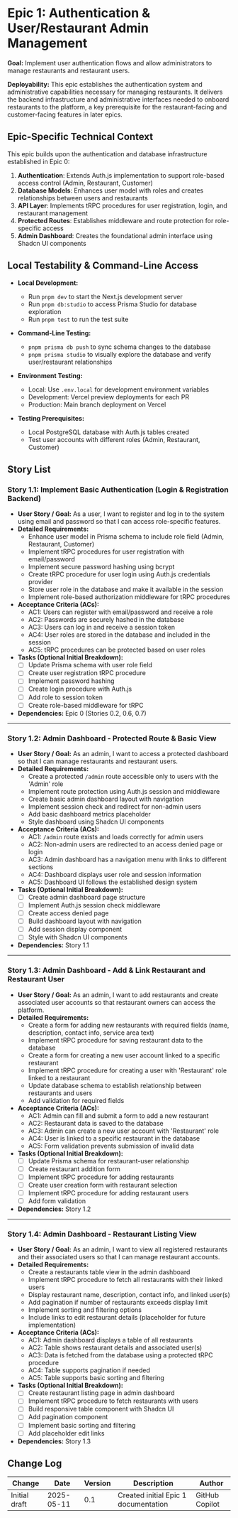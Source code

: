 # Epic 1: Authentication & User/Restaurant Admin Management

**Goal:** Implement user authentication flows and allow administrators to manage restaurants and restaurant users.

**Deployability:** This epic establishes the authentication system and administrative capabilities necessary for managing restaurants. It delivers the backend infrastructure and administrative interfaces needed to onboard restaurants to the platform, a key prerequisite for the restaurant-facing and customer-facing features in later epics.

## Epic-Specific Technical Context

This epic builds upon the authentication and database infrastructure established in Epic 0:

1. **Authentication**: Extends Auth.js implementation to support role-based access control (Admin, Restaurant, Customer)
2. **Database Models**: Enhances user model with roles and creates relationships between users and restaurants
3. **API Layer**: Implements tRPC procedures for user registration, login, and restaurant management
4. **Protected Routes**: Establishes middleware and route protection for role-specific access
5. **Admin Dashboard**: Creates the foundational admin interface using Shadcn UI components

## Local Testability & Command-Line Access

- **Local Development:**
  - Run `pnpm dev` to start the Next.js development server
  - Run `pnpm db:studio` to access Prisma Studio for database exploration
  - Run `pnpm test` to run the test suite

- **Command-Line Testing:**
  - `pnpm prisma db push` to sync schema changes to the database
  - `pnpm prisma studio` to visually explore the database and verify user/restaurant relationships

- **Environment Testing:**
  - Local: Use `.env.local` for development environment variables
  - Development: Vercel preview deployments for each PR
  - Production: Main branch deployment on Vercel

- **Testing Prerequisites:**
  - Local PostgreSQL database with Auth.js tables created
  - Test user accounts with different roles (Admin, Restaurant, Customer)

## Story List

### Story 1.1: Implement Basic Authentication (Login & Registration Backend)

- **User Story / Goal:** As a user, I want to register and log in to the system using email and password so that I can access role-specific features.
- **Detailed Requirements:**
  - Enhance user model in Prisma schema to include role field (Admin, Restaurant, Customer)
  - Implement tRPC procedures for user registration with email/password
  - Implement secure password hashing using bcrypt
  - Create tRPC procedure for user login using Auth.js credentials provider
  - Store user role in the database and make it available in the session
  - Implement role-based authorization middleware for tRPC procedures
- **Acceptance Criteria (ACs):**
  - AC1: Users can register with email/password and receive a role
  - AC2: Passwords are securely hashed in the database
  - AC3: Users can log in and receive a session token
  - AC4: User roles are stored in the database and included in the session
  - AC5: tRPC procedures can be protected based on user roles
- **Tasks (Optional Initial Breakdown):**
  - [ ] Update Prisma schema with user role field
  - [ ] Create user registration tRPC procedure
  - [ ] Implement password hashing
  - [ ] Create login procedure with Auth.js
  - [ ] Add role to session token
  - [ ] Create role-based middleware for tRPC
- **Dependencies:** Epic 0 (Stories 0.2, 0.6, 0.7)

---

### Story 1.2: Admin Dashboard - Protected Route & Basic View

- **User Story / Goal:** As an admin, I want to access a protected dashboard so that I can manage restaurants and restaurant users.
- **Detailed Requirements:**
  - Create a protected `/admin` route accessible only to users with the 'Admin' role
  - Implement route protection using Auth.js session and middleware
  - Create basic admin dashboard layout with navigation
  - Implement session check and redirect for non-admin users
  - Add basic dashboard metrics placeholder
  - Style dashboard using Shadcn UI components
- **Acceptance Criteria (ACs):**
  - AC1: `/admin` route exists and loads correctly for admin users
  - AC2: Non-admin users are redirected to an access denied page or login
  - AC3: Admin dashboard has a navigation menu with links to different sections
  - AC4: Dashboard displays user role and session information
  - AC5: Dashboard UI follows the established design system
- **Tasks (Optional Initial Breakdown):**
  - [ ] Create admin dashboard page structure
  - [ ] Implement Auth.js session check middleware
  - [ ] Create access denied page
  - [ ] Build dashboard layout with navigation
  - [ ] Add session display component
  - [ ] Style with Shadcn UI components
- **Dependencies:** Story 1.1

---

### Story 1.3: Admin Dashboard - Add & Link Restaurant and Restaurant User

- **User Story / Goal:** As an admin, I want to add restaurants and create associated user accounts so that restaurant owners can access the platform.
- **Detailed Requirements:**
  - Create a form for adding new restaurants with required fields (name, description, contact info, service area text)
  - Implement tRPC procedure for saving restaurant data to the database
  - Create a form for creating a new user account linked to a specific restaurant
  - Implement tRPC procedure for creating a user with 'Restaurant' role linked to a restaurant
  - Update database schema to establish relationship between restaurants and users
  - Add validation for required fields
- **Acceptance Criteria (ACs):**
  - AC1: Admin can fill and submit a form to add a new restaurant
  - AC2: Restaurant data is saved to the database
  - AC3: Admin can create a new user account with 'Restaurant' role
  - AC4: User is linked to a specific restaurant in the database
  - AC5: Form validation prevents submission of invalid data
- **Tasks (Optional Initial Breakdown):**
  - [ ] Update Prisma schema for restaurant-user relationship
  - [ ] Create restaurant addition form
  - [ ] Implement tRPC procedure for adding restaurants
  - [ ] Create user creation form with restaurant selection
  - [ ] Implement tRPC procedure for adding restaurant users
  - [ ] Add form validation
- **Dependencies:** Story 1.2

---

### Story 1.4: Admin Dashboard - Restaurant Listing View

- **User Story / Goal:** As an admin, I want to view all registered restaurants and their associated users so that I can manage restaurant accounts.
- **Detailed Requirements:**
  - Create a restaurants table view in the admin dashboard
  - Implement tRPC procedure to fetch all restaurants with their linked users
  - Display restaurant name, description, contact info, and linked user(s)
  - Add pagination if number of restaurants exceeds display limit
  - Implement sorting and filtering options
  - Include links to edit restaurant details (placeholder for future implementation)
- **Acceptance Criteria (ACs):**
  - AC1: Admin dashboard displays a table of all restaurants
  - AC2: Table shows restaurant details and associated user(s)
  - AC3: Data is fetched from the database using a protected tRPC procedure
  - AC4: Table supports pagination if needed
  - AC5: Table supports basic sorting and filtering
- **Tasks (Optional Initial Breakdown):**
  - [ ] Create restaurant listing page in admin dashboard
  - [ ] Implement tRPC procedure to fetch restaurants with users
  - [ ] Build responsive table component with Shadcn UI
  - [ ] Add pagination component
  - [ ] Implement basic sorting and filtering
  - [ ] Add placeholder edit links
- **Dependencies:** Story 1.3

## Change Log

| Change        | Date       | Version | Description                          | Author         |
| ------------- | ---------- | ------- | ------------------------------------ | -------------- |
| Initial draft | 2025-05-11 | 0.1     | Created initial Epic 1 documentation | GitHub Copilot |

<!-- Generated by GitHub Copilot -->